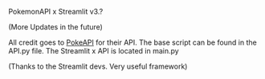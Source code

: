 PokemonAPI x Streamlit 
v3.?


(More Updates in the future)



All credit goes to [PokeAPI](https://pokeapi.co/) for their API. The base script can be found in the API.py file. 
The Streamlit x API is located in main.py

(Thanks to the Streamlit devs. Very useful framework)


